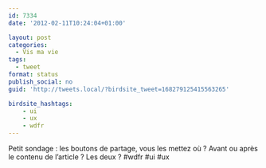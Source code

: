 ```yaml
---
id: 7334
date: '2012-02-11T10:24:04+01:00'

layout: post
categories:
  - Vis ma vie
tags:
  - tweet
format: status
publish_social: no
guid: 'http://tweets.local/?birdsite_tweet=168279125415563265'

birdsite_hashtags:
    - ui
    - ux
    - wdfr
---
```


Petit sondage : les boutons de partage, vous les mettez où ? Avant ou après le contenu de l’article ? Les deux ? #wdfr #ui #ux